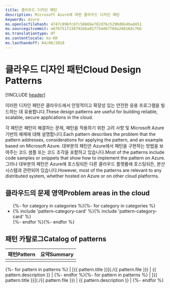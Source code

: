 ```yaml
---
title: 클라우드 디자인 패턴
description: Microsoft Azure에 대한 클라우드 디자인 패턴
keywords: Azure
ms.openlocfilehash: 4747c896fc6fc5866be782d76c5290d6b49ad451
ms.sourcegitcommit: e67b751f230792bba917754d67789a20810dc76b
ms.translationtype: HT
ms.contentlocale: ko-KR
ms.lasthandoff: 04/06/2018
---
```

# <a name="cloud-design-patterns"></a><span data-ttu-id="ef5ea-104">클라우드 디자인 패턴</span><span class="sxs-lookup"><span data-stu-id="ef5ea-104">Cloud Design Patterns</span></span>

[!INCLUDE [header](../../_includes/header.md)]

<span data-ttu-id="ef5ea-105">이러한 디자인 패턴은 클라우드에서 안정적이고 확장성 있는 안전한 응용 프로그램을 빌드하는 데 유용합니다.</span><span class="sxs-lookup"><span data-stu-id="ef5ea-105">These design patterns are useful for building reliable, scalable, secure applications in the cloud.</span></span>

<span data-ttu-id="ef5ea-106">각 패턴은 패턴이 해결하는 문제, 패턴을 적용하기 위한 고려 사항 및 Microsoft Azure 기반의 예제에 대해 설명합니다.</span><span class="sxs-lookup"><span data-stu-id="ef5ea-106">Each pattern describes the problem that the pattern addresses, considerations for applying the pattern, and an example based on Microsoft Azure.</span></span> <span data-ttu-id="ef5ea-107">대부분의 패턴은 Azure에서 패턴을 구현하는 방법을 보여주는 코드 샘플 또는 코드 조각을 포함하고 있습니다.</span><span class="sxs-lookup"><span data-stu-id="ef5ea-107">Most of the patterns include code samples or snippets that show how to implement the pattern on Azure.</span></span> <span data-ttu-id="ef5ea-108">그러나 대부분의 패턴은 Azure에 호스팅되든 다른 클라우드 플랫폼에 호스팅되든, 분산 시스템과 관련되어 있습니다.</span><span class="sxs-lookup"><span data-stu-id="ef5ea-108">However, most of the patterns are relevant to any distributed system, whether hosted on Azure or on other cloud platforms.</span></span>

## <a name="problem-areas-in-the-cloud"></a><span data-ttu-id="ef5ea-109">클라우드의 문제 영역</span><span class="sxs-lookup"><span data-stu-id="ef5ea-109">Problem areas in the cloud</span></span>

<ul id="categories" class="panel">
<span data-ttu-id="ef5ea-110">{%- for category in categories %}</span><span class="sxs-lookup"><span data-stu-id="ef5ea-110">{%- for category in categories %}</span></span>
    <li>
    <span data-ttu-id="ef5ea-111">{% include 'pattern-category-card' %}</span><span class="sxs-lookup"><span data-stu-id="ef5ea-111">{% include 'pattern-category-card' %}</span></span>
    </li>
<span data-ttu-id="ef5ea-112">{%- endfor %}</span><span class="sxs-lookup"><span data-stu-id="ef5ea-112">{%- endfor %}</span></span>
</ul>

## <a name="catalog-of-patterns"></a><span data-ttu-id="ef5ea-113">패턴 카탈로그</span><span class="sxs-lookup"><span data-stu-id="ef5ea-113">Catalog of patterns</span></span>

| <span data-ttu-id="ef5ea-114">패턴</span><span class="sxs-lookup"><span data-stu-id="ef5ea-114">Pattern</span></span> | <span data-ttu-id="ef5ea-115">요약</span><span class="sxs-lookup"><span data-stu-id="ef5ea-115">Summary</span></span> |
|---------|---------|
|         |         |

<span data-ttu-id="ef5ea-116">{%- for pattern in patterns %} | [{{ pattern.title }}](./{{ pattern.file }}) | {{ pattern.description }} | {%- endfor %}</span><span class="sxs-lookup"><span data-stu-id="ef5ea-116">{%- for pattern in patterns %} | [{{ pattern.title }}](./{{ pattern.file }}) | {{ pattern.description }} | {%- endfor %}</span></span>

